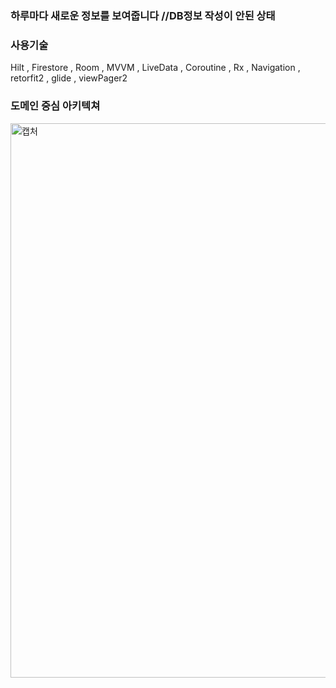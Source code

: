 ### 하루마다 새로운 정보를 보여줍니다 //DB정보 작성이 안된 상태


### 사용기술
Hilt , Firestore , Room , MVVM , LiveData , Coroutine , Rx , Navigation , retorfit2 , glide , viewPager2 


### 도메인 중심 아키텍쳐
<img width="887" alt="캡처" src="https://user-images.githubusercontent.com/65164183/119759889-ff98f500-bee3-11eb-8d9c-7516f9336a80.PNG">
